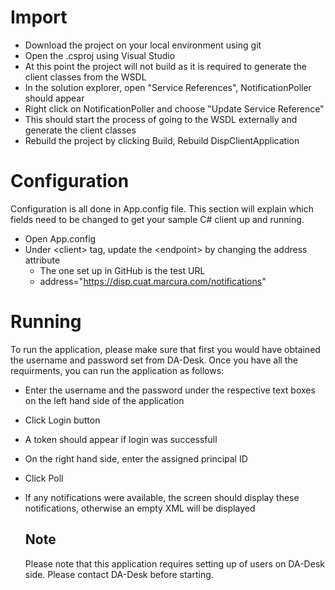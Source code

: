 # Import

- Download the project on your local environment using git
- Open the .csproj using Visual Studio
- At this point the project will not build as it is required to generate the client classes from the WSDL
- In the solution explorer, open "Service References", NotificationPoller should appear
- Right click on NotificationPoller and choose "Update Service Reference"
- This should start the process of going to the WSDL externally and generate the client classes
- Rebuild the project by clicking Build, Rebuild DispClientApplication

# Configuration

Configuration is all done in App.config file. This section will explain which fields need to be changed to get your sample C# client up and running. 
- Open App.config
- Under &lt;client&gt; tag, update the &lt;endpoint&gt; by changing the address attribute
  - The one set up in GitHub is the test URL
  - address="https://disp.cuat.marcura.com/notifications"

# Running

To run the application, please make sure that first you would have obtained the username and password set from DA-Desk. Once you have all the requirments, you can run the application as follows:

- Enter the username and the password under the respective text boxes on the left hand side of the application
- Click Login button
- A token should appear if login was successfull
- On the right hand side, enter the assigned principal ID
- Click Poll
- If any notifications were available, the screen should display these notifications, otherwise an empty XML will be displayed

  ## Note
  
  Please note that this application requires setting up of users on DA-Desk side. Please contact DA-Desk before starting.
